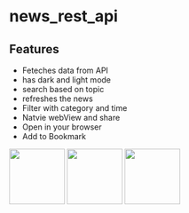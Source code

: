 # news_rest_api

## Features

- Feteches data from API
- has dark and light mode
- search based on topic
- refreshes the news
- Filter with category and time
- Natvie webView and share
- Open in your browser
- Add to Bookmark

<p float="left">
  <img src="/img1.png" width="100" />
  <img src="/img2.png" width="100" /> 
  <img src="/img3.png" width="100" />
</p>
